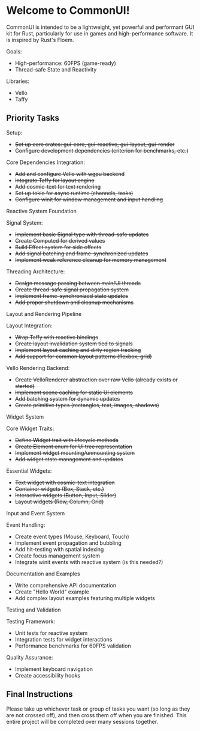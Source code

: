 # Welcome to CommonUI!

CommonUI is intended to be a lightweight, yet powerful and performant GUI kit for Rust, particularly for use in games and high-performance software. It is inspired by Rust's Floem.

Goals:

- High-performance: 60FPS (game-ready)
- Thread-safe State and Reactivity

Libraries:

- Vello
- Taffy

## Priority Tasks

Setup:

- ~~Set up core crates: gui-core, gui-reactive, gui-layout, gui-render~~
- ~~Configure development dependencies (criterion for benchmarks, etc.)~~

Core Dependencies Integration:

- ~~Add and configure Vello with wgpu backend~~
- ~~Integrate Taffy for layout engine~~
- ~~Add cosmic-text for text rendering~~
- ~~Set up tokio for async runtime (channels, tasks)~~
- ~~Configure winit for window management and input handling~~

Reactive System Foundation

Signal System:

- ~~Implement basic Signal<T> type with thread-safe updates~~
- ~~Create Computed<T> for derived values~~
- ~~Build Effect system for side effects~~
- ~~Add signal batching and frame-synchronized updates~~
- ~~Implement weak reference cleanup for memory management~~

Threading Architecture:

- ~~Design message passing between main/UI threads~~
- ~~Create thread-safe signal propagation system~~
- ~~Implement frame-synchronized state updates~~
- ~~Add proper shutdown and cleanup mechanisms~~

Layout and Rendering Pipeline

Layout Integration:

- ~~Wrap Taffy with reactive bindings~~
- ~~Create layout invalidation system tied to signals~~
- ~~Implement layout caching and dirty region tracking~~
- ~~Add support for common layout patterns (flexbox, grid)~~

Vello Rendering Backend:

- ~~Create VelloRenderer abstraction over raw Vello (already exists or started)~~
- ~~Implement scene caching for static UI elements~~
- ~~Add batching system for dynamic updates~~
- ~~Create primitive types (rectangles, text, images, shadows)~~

Widget System

Core Widget Traits:

- ~~Define Widget trait with lifecycle methods~~
- ~~Create Element enum for UI tree representation~~
- ~~Implement widget mounting/unmounting system~~
- ~~Add widget state management and updates~~

Essential Widgets:

- ~~Text widget with cosmic-text integration~~
- ~~Container widgets (Box, Stack, etc.)~~
- ~~Interactive widgets (Button, Input, Slider)~~
- ~~Layout widgets (Row, Column, Grid)~~

Input and Event System

Event Handling:

- Create event types (Mouse, Keyboard, Touch)
- Implement event propagation and bubbling
- Add hit-testing with spatial indexing
- Create focus management system
- Integrate winit events with reactive system (is this needed?)

Documentation and Examples

- Write comprehensive API documentation
- Create "Hello World" example
- Add complex layout examples featuring multiple widgets

Testing and Validation

Testing Framework:

- Unit tests for reactive system
- Integration tests for widget interactions
- Performance benchmarks for 60FPS validation

Quality Assurance:

- Implement keyboard navigation
- Create accessibility hooks

## Final Instructions

Please take up whichever task or group of tasks you want (so long as they are not crossed off), and then cross them off when you are finished. This entire project will be completed over many sessions together.
